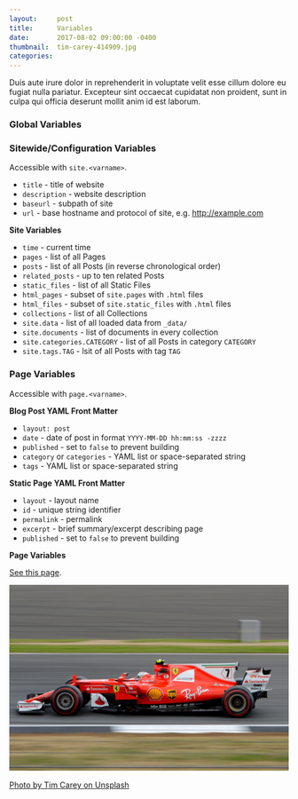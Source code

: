 ```yaml
---
layout:     post
title:      Variables
date:       2017-08-02 09:00:00 -0400
thumbnail:  tim-carey-414909.jpg
categories:
---
```


Duis aute irure dolor in reprehenderit in voluptate velit esse cillum dolore eu fugiat nulla pariatur. Excepteur sint occaecat cupidatat non proident, sunt in culpa qui officia deserunt mollit anim id est laborum.


### Global Variables ###

### Sitewide/Configuration Variables ###

Accessible with `site.<varname>`.

 - `title` - title of website
 - `description` - website description
 - `baseurl` - subpath of site
 - `url` - base hostname and protocol of site, e.g. http://example.com

__Site Variables__

 - `time` - current time
 - `pages` - list of all Pages
 - `posts` - list of all Posts (in reverse chronological order)
 - `related_posts` - up to ten related Posts
 - `static_files` - list of all Static Files
 - `html_pages` - subset of `site.pages` with `.html` files
 - `html_files` - subset of `site.static_files` with `.html` files
 - `collections` - list of all Collections
 - `site.data` - list of all loaded data from `_data/`
 - `site.documents` - list of documents in every collection
 - `site.categories.CATEGORY` - list of all Posts in category `CATEGORY`
 - `site.tags.TAG` - lsit of all Posts with tag `TAG`

### Page Variables ###

Accessible with `page.<varname>`.

__Blog Post YAML Front Matter__
 - `layout: post`
 - `date` - date of post in format `YYYY-MM-DD hh:mm:ss -zzzz`
 - `published` - set to `false` to prevent building
 - `category` or `categories` - YAML list or space-separated string
 - `tags` - YAML list or space-separated string

__Static Page YAML Front Matter__
 - `layout` - layout name
 - `id` - unique string identifier
 - `permalink` - permalink
 - `excerpt` - brief summary/excerpt describing page
 - `published` - set to `false` to prevent building

__Page Variables__

[See this page](https://jekyllrb.com/docs/variables/).

<img src="/images/blog/tim-carey-414909.jpg">

<a href="https://unsplash.com/@baudy?utm_medium=referral&amp;utm_campaign=photographer-credit&amp;utm_content=creditBadge" target="_blank" rel="noopener noreferrer">Photo by Tim Carey on Unsplash</a>
